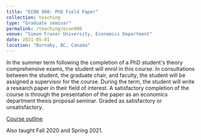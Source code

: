 ```yaml
---
title: "ECON 900: PhD Field Paper"
collection: teaching
type: "Graduate seminar"
permalink: /teaching/econ900
venue: "Simon Fraser University, Economics Department"
date: 2021-05-01
location: "Burnaby, BC, Canada"
---
```


In the summer term following the completion of a PhD student's theory
comprehensive exams, the student will enrol in this course. In consultations
between the student, the graduate chair, and faculty, the student will be
assigned a supervisor for the course. During the term, the student will write a
research paper in their field of interest. A satisfactory completion of the
course is through the presentation of the paper as an economics department
thesis proposal seminar. Graded as satisfactory or unsatisfactory.

[Course outline](https://www.sfu.ca/outlines.html?2020/fall/econ/900/g100)

Also taught Fall 2020 and Spring 2021.
